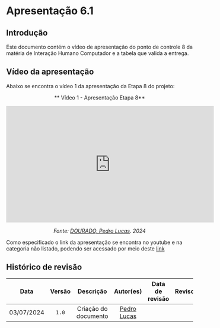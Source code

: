 # Apresentação 6.1

## Introdução
Este documento contém o vídeo de apresentação do ponto de controle 8 da matéria de Interação Humano Computador e a tabela que valida a entrega.

## Vídeo da apresentação
Abaixo se encontra o vídeo 1 da apresentação da Etapa 8 do projeto:

<center>

** Vídeo 1 - Apresentação Etapa 8**

<iframe width="560" height="315" src="https://www.youtube.com/embed/GFsQcXG8Zdk?si=V-tiAclJWu1IP2_m" title="YouTube video player" frameborder="0" allow="accelerometer; autoplay; clipboard-write; encrypted-media; gyroscope; picture-in-picture; web-share" referrerpolicy="strict-origin-when-cross-origin" allowfullscreen></iframe>

*Fonte: [DOURADO, Pedro Lucas](https://github.com/lucasdray). 2024*

</center>

Como especificado o link da apresentação se encontra no youtube e na categoria não listado, podendo ser acessado por meio deste [link](https://www.youtube.com/watch?v=GFsQcXG8Zdk)

## Histórico de revisão

|    Data    | Versão |      Descrição       |                  Autor(es)                  | Data de revisão | Revisor(es) |
| :--------: | :----: | :------------------: | :-----------------------------------------: | :-------------: | :---------: |
| 03/07/2024 | `1.0`  | Criação do documento | [Pedro Lucas](https://github.com/lucasdray) |                 |             |